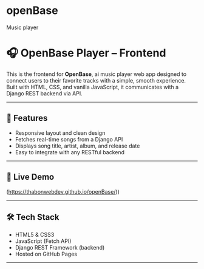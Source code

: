 # openBase
Music player
# 🎧 OpenBase Player – Frontend

This is the frontend for **OpenBase**, ai music player web app designed to connect users to their favorite tracks with a simple, smooth experience. Built with HTML, CSS, and vanilla JavaScript, it communicates with a Django REST backend via API.

---

## 🚀 Features

- Responsive layout and clean design
- Fetches real-time songs from a Django API
- Displays song title, artist, album, and release date
- Easy to integrate with any RESTful backend

---

## 🔗 Live Demo

 (https://thabonwebdev.github.io/openBase/))

---

## 🛠️ Tech Stack

- HTML5 & CSS3
- JavaScript (Fetch API)
- Django REST Framework (backend)
- Hosted on GitHub Pages

---

 


